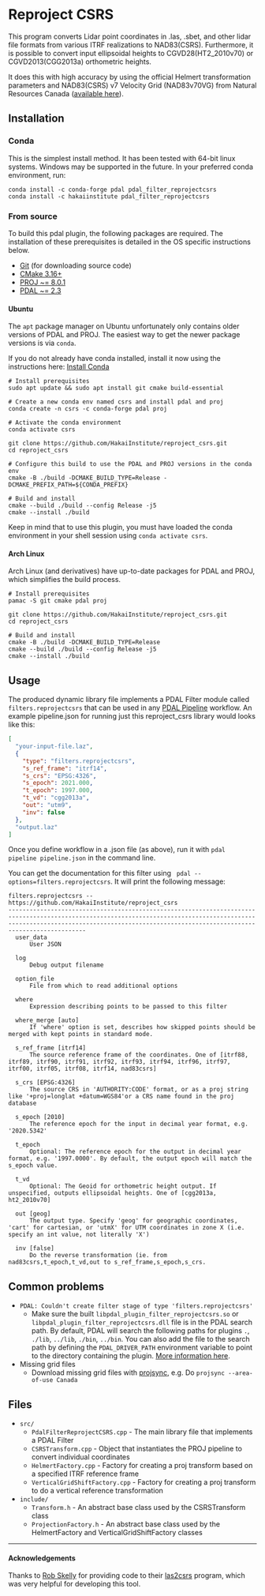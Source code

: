 # Reproject CSRS

This program converts Lidar point coordinates in .las, .sbet, and other lidar file formats from various ITRF
realizations to NAD83(CSRS). Furthermore, it is possible to convert input ellipsoidal heights to CGVD28(HT2_2010v70) or
CGVD2013(CGG2013a) orthometric heights.

It does this with high accuracy by using the official Helmert transformation parameters and NAD83(CSRS) v7 Velocity
Grid (NAD83v70VG) from Natural Resources Canada
([available here](https://webapp.geod.nrcan.gc.ca/geod/data-donnees/transformations.php?locale=en)).

## Installation

### Conda
This is the simplest install method. It has been tested with 64-bit linux systems. Windows may be supported in the future.
In your preferred conda environment, run:

```shell
conda install -c conda-forge pdal pdal_filter_reprojectcsrs
conda install -c hakaiinstitute pdal_filter_reprojectcsrs
```

### From source

To build this pdal plugin, the following packages are required. The installation of these prerequisites is detailed in the OS specific instructions below.

- [Git](https://git-scm.com/downloads) (for downloading source code)
- [CMake 3.16+](https://cmake.org/install/)
- [PROJ ~= 8.0.1](https://proj.org/download.html)
- [PDAL ~= 2.3](https://pdal.io/download.html)

#### Ubuntu
The `apt` package manager on Ubuntu unfortunately only contains older versions of PDAL and PROJ. The easiest way to get the newer package versions is via `conda`.

If you do not already have conda installed, install it now using the instructions here: [Install Conda](https://conda.io/projects/conda/en/latest/user-guide/install/index.html#)

```shell
# Install prerequisites
sudo apt update && sudo apt install git cmake build-essential

# Create a new conda env named csrs and install pdal and proj
conda create -n csrs -c conda-forge pdal proj

# Activate the conda environment
conda activate csrs

git clone https://github.com/HakaiInstitute/reproject_csrs.git
cd reproject_csrs

# Configure this build to use the PDAL and PROJ versions in the conda env
cmake -B ./build -DCMAKE_BUILD_TYPE=Release -DCMAKE_PREFIX_PATH=${CONDA_PREFIX}

# Build and install
cmake --build ./build --config Release -j5
cmake --install ./build
```

Keep in mind that to use this plugin, you must have loaded the conda environment in your shell session using `conda activate csrs`.

#### Arch Linux
Arch Linux (and derivatives) have up-to-date packages for PDAL and PROJ, which simplifies the build process.

```shell
# Install prerequisites
pamac -S git cmake pdal proj

git clone https://github.com/HakaiInstitute/reproject_csrs.git
cd reproject_csrs

# Build and install
cmake -B ./build -DCMAKE_BUILD_TYPE=Release
cmake --build ./build --config Release -j5
cmake --install ./build
```

## Usage

The produced dynamic library file implements a PDAL Filter module called `filters.reprojectcsrs` that can be used in
any [PDAL Pipeline](https://pdal.io/pipeline.html)
workflow. An example pipeline.json for running just this reproject_csrs library would looks like this:

```json
[
  "your-input-file.laz",
  {
    "type": "filters.reprojectcsrs",
    "s_ref_frame": "itrf14",
    "s_crs": "EPSG:4326",
    "s_epoch": 2021.000,
    "t_epoch": 1997.000,
    "t_vd": "cgg2013a",
    "out": "utm9",
    "inv": false
  },
  "output.laz"
]
```

Once you define workflow in a .json file (as above), run it with `pdal pipeline pipeline.json` in the command line.

You can get the documentation for this filter using ` pdal --options=filters.reprojectcsrs`. It will print the following
message:

```text
filters.reprojectcsrs -- https://github.com/HakaiInstitute/reproject_csrs
----------------------------------------------------------------------------------------------------------------------------------------------------------------------------------------------------------------------------------------
  user_data
      User JSON

  log
      Debug output filename

  option_file
      File from which to read additional options

  where
      Expression describing points to be passed to this filter

  where_merge [auto]
      If 'where' option is set, describes how skipped points should be merged with kept points in standard mode.

  s_ref_frame [itrf14]
      The source reference frame of the coordinates. One of [itrf88, itrf89, itrf90, itrf91, itrf92, itrf93, itrf94, itrf96, itrf97, itrf00, itrf05, itrf08, itrf14, nad83csrs]

  s_crs [EPSG:4326]
      The source CRS in 'AUTHORITY:CODE' format, or as a proj string like '+proj=longlat +datum=WGS84'or a CRS name found in the proj database

  s_epoch [2010]
      The reference epoch for the input in decimal year format, e.g. '2020.5342'

  t_epoch
      Optional: The reference epoch for the output in decimal year format, e.g. '1997.0000'. By default, the output epoch will match the s_epoch value.

  t_vd
      Optional: The Geoid for orthometric height output. If unspecified, outputs ellipsoidal heights. One of [cgg2013a, ht2_2010v70]

  out [geog]
      The output type. Specify 'geog' for geographic coordinates, 'cart' for cartesian, or 'utmX' for UTM coordinates in zone X (i.e. specify an int value, not literally 'X')

  inv [false]
      Do the reverse transformation (ie. from nad83csrs,t_epoch,t_vd,out to s_ref_frame,s_epoch,s_crs.
```

## Common problems

- `PDAL: Couldn't create filter stage of type 'filters.reprojectcsrs'`
    - Make sure the built `libpdal_plugin_filter_reprojectcsrs.so` or `libpdal_plugin_filter_reprojectcsrs.dll` file is
      in the PDAL search path. By default, PDAL will search the following paths for plugins
      `.`, `./lib`, `../lib`, `./bin`, `../bin`. You can also add the file to the search path by defining
      the `PDAL_DRIVER_PATH` environment variable to point to the directory containing the
      plugin. [More information here](https://pdal.io/faq.html).
- Missing grid files
    - Download missing grid files with [projsync](https://proj.org/apps/projsync.html),
      e.g. Do `projsync --area-of-use Canada`

## Files

- `src/`
    - `PdalFilterReprojectCSRS.cpp` - The main library file that implements a PDAL Filter
    - `CSRSTransform.cpp` - Object that instantiates the PROJ pipeline to convert individual coordinates
    - `HelmertFactory.cpp` - Factory for creating a proj transform based on a specified ITRF reference frame
    - `VerticalGridShiftFactory.cpp` - Factory for creating a proj transform to do a vertical reference transformation
- `include/`
    - `Transform.h` - An abstract base class used by the CSRSTransform class
    - `ProjectionFactory.h` - An abstract base class used by the HelmertFactory and VerticalGridShiftFactory classes

---

#### Acknowledgements

Thanks to [Rob Skelly](https://github.com/rskelly) for providing code to
their [las2csrs](https://github.com/rskelly/las2csrs) program, which was very helpful for developing this tool.
